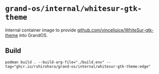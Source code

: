 # `grand-os/internal/whitesur-gtk-theme`

Internal container image to provide
[github.com/vinceliuice/WhiteSur-gtk-theme](https://github.com/vinceliuice/WhiteSur-gtk-theme)
into GrandOS.

## Build

```shell
podman build . --build-arg-file="./build.env" --tag="ghcr.io/rshirohara/grand-os/internal/whitesur-gtk-theme:edge"
```
